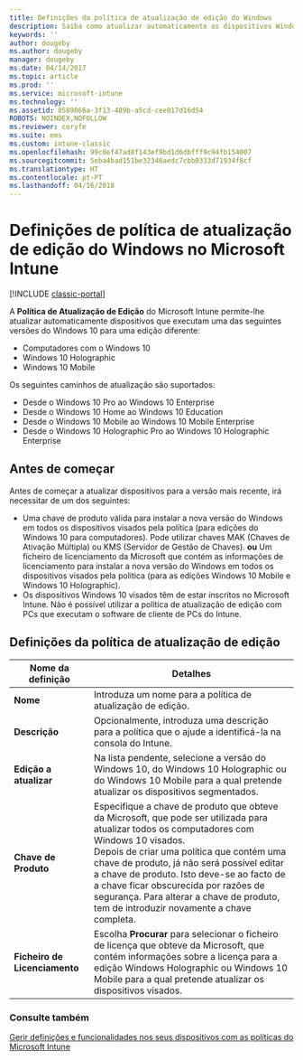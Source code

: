 ```yaml
---
title: Definições da política de atualização de edição do Windows
description: Saiba como atualizar automaticamente os dispositivos Windows 10 para uma versão diferente com o Intune.
keywords: ''
author: dougeby
ms.author: dougeby
manager: dougeby
ms.date: 04/14/2017
ms.topic: article
ms.prod: ''
ms.service: microsoft-intune
ms.technology: ''
ms.assetid: 8589866a-3f13-489b-a5cd-cee017d16d54
ROBOTS: NOINDEX,NOFOLLOW
ms.reviewer: coryfe
ms.suite: ems
ms.custom: intune-classic
ms.openlocfilehash: 99c0ef47ad8f143ef9bd1d6dbfff9c94fb154007
ms.sourcegitcommit: 5eba4bad151be32346aedc7cbb0333d71934f8cf
ms.translationtype: HT
ms.contentlocale: pt-PT
ms.lasthandoff: 04/16/2018
---
```

# <a name="windows-edition-upgrade-policy-settings-in-microsoft-intune"></a>Definições de política de atualização de edição do Windows no Microsoft Intune

[!INCLUDE [classic-portal](../includes/classic-portal.md)]

A **Política de Atualização de Edição** do Microsoft Intune permite-lhe atualizar automaticamente dispositivos que executam uma das seguintes versões do Windows 10 para uma edição diferente:
* Computadores com o Windows 10
* Windows 10 Holographic
* Windows 10 Mobile

Os seguintes caminhos de atualização são suportados:
- Desde o Windows 10 Pro ao Windows 10 Enterprise
- Desde o Windows 10 Home ao Windows 10 Education
- Desde o Windows 10 Mobile ao Windows 10 Mobile Enterprise
- Desde o Windows 10 Holographic Pro ao Windows 10 Holographic Enterprise

## <a name="before-you-start"></a>Antes de começar
Antes de começar a atualizar dispositivos para a versão mais recente, irá necessitar de um dos seguintes:
* Uma chave de produto válida para instalar a nova versão do Windows em todos os dispositivos visados pela política (para edições do Windows 10 para computadores). Pode utilizar chaves MAK (Chaves de Ativação Múltipla) ou KMS (Servidor de Gestão de Chaves).
**ou** Um ficheiro de licenciamento da Microsoft que contém as informações de licenciamento para instalar a nova versão do Windows em todos os dispositivos visados pela política (para as edições Windows 10 Mobile e Windows 10 Holographic).
* Os dispositivos Windows 10 visados têm de estar inscritos no Microsoft Intune. Não é possível utilizar a política de atualização de edição com PCs que executam o software de cliente de PCs do Intune.

## <a name="edition-upgrade-policy-settings"></a>Definições da política de atualização de edição

|Nome da definição|Detalhes|
|-|-|
|**Nome**|Introduza um nome para a política de atualização de edição.|
|**Descrição**|Opcionalmente, introduza uma descrição para a política que o ajude a identificá-la na consola do Intune.
|**Edição a atualizar**|Na lista pendente, selecione a versão do Windows 10, do Windows 10 Holographic ou do Windows 10 Mobile para a qual pretende atualizar os dispositivos segmentados.
|**Chave de Produto**|Especifique a chave de produto que obteve da Microsoft, que pode ser utilizada para atualizar todos os computadores com Windows 10 visados.<br>Depois de criar uma política que contém uma chave de produto, já não será possível editar a chave de produto. Isto deve-se ao facto de a chave ficar obscurecida por razões de segurança. Para alterar a chave de produto, tem de introduzir novamente a chave completa.
|**Ficheiro de Licenciamento**|Escolha **Procurar** para selecionar o ficheiro de licença que obteve da Microsoft, que contém informações sobre a licença para a edição Windows Holographic ou Windows 10 Mobile para a qual pretende atualizar os dispositivos visados.

### <a name="see-also"></a>Consulte também
[Gerir definições e funcionalidades nos seus dispositivos com as políticas do Microsoft Intune](manage-settings-and-features-on-your-devices-with-microsoft-intune-policies.md)
